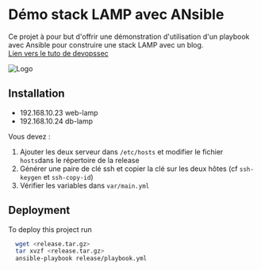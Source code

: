 # Démo stack LAMP avec ANsible

Ce projet à pour but d'offrir une démonstration d'utilisation d'un playbook avec Ansible pour construire une stack LAMP avec un blog.  
[Lien vers le tuto de devopssec](https://devopssec.fr/article/creation-playbook-ansible-stack-lamp#begin-article-section)


![Logo](https://www.toolin.fr/wp-content/uploads/2021/08/ansible-logo.png)

## Installation

* 192.168.10.23 web-lamp
* 192.168.10.24 db-lamp

Vous devez :
1. Ajouter les deux serveur dans `/etc/hosts` et modifier le fichier `hosts`dans le répertoire de la release
2. Générer une paire de clé ssh et copier la clé sur les deux hôtes (cf `ssh-keygen` et `ssh-copy-id`)
3. Vérifier les variables dans `var/main.yml`


## Deployment

To deploy this project run

```bash
  wget <release.tar.gz>
  tar xvzf <release.tar.gz>
  ansible-playbook release/playbook.yml
```













